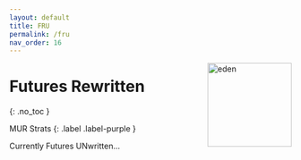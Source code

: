 ```yaml
---
layout: default
title: FRU
permalink: /fru
nav_order: 16
---
```


<img src="{{ site.baseurl }}/assets/images/eden.webp" alt="eden" width="150" style="float: right">

# Futures Rewritten
{: .no_toc }

MUR Strats 
{: .label .label-purple }

Currently Futures UNwritten...
